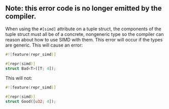 ## Note: this error code is no longer emitted by the compiler.
When using the `#[simd]` attribute on a tuple struct, the components of the
tuple struct must all be of a concrete, nongeneric type so the compiler can
reason about how to use SIMD with them. This error will occur if the types
are generic.
This will cause an error:
```rust
#![feature(repr_simd)]

#[repr(simd)]
struct Bad<T>([T; 4]);
```
This will not:
```rust
#![feature(repr_simd)]

#[repr(simd)]
struct Good([u32; 4]);
```
